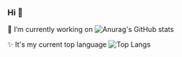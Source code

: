 
### Hi 👋
<!--
**Halo-oo/Halo-oo** is a ✨ _special_ ✨ repository because its `README.md` (this file) appears on your GitHub profile.

Here are some ideas to get you started:

- 🔭 I’m currently working on ...
- 🌱 I’m currently learning ...
- 👯 I’m looking to collaborate on ...
- 🤔 I’m looking for help with ...
- 💬 Ask me about ...
- 📫 How to reach me: ...
- 😄 Pronouns: ...
- ⚡ Fun fact: ...
-->

🔭 I’m currently working on
![Anurag's GitHub stats](https://github-readme-stats.vercel.app/api?username=Halo-oo&show_icons=true&theme=tokyonight&hide=issues,stars&count_private=true)

✨ It's my current top language
![Top Langs](https://github-readme-stats.vercel.app/api/top-langs/?username=Halo-oo&layout=compact&theme=tokyonight)
